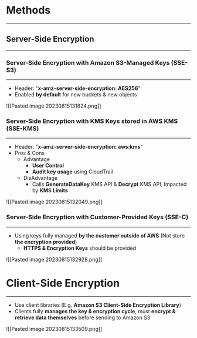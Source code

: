# Methods
---

## Server-Side Encryption
---

### Server-Side Encryption with **Amazon S3-Managed Keys** (SSE-S3)
---

* Header: "**x-amz-server-side-encryption: AES256**"
* Enabled **by default** for new buckets & new objects

![[Pasted image 20230815131824.png]]

### Server-Side Encryption with **KMS Keys stored in AWS KMS** (SSE-KMS)
---

* Header: "**x-amz-server-side-encryption: aws:kms**"
* Pros & Cons
	* Advantage
		* **User Control** 
		* **Audit key usage** using CloudTrail
	* DisAdvantage
		* Calls **GenerateDataKey** KMS API & **Decrypt** KMS API, Impacted by **KMS Limits**

![[Pasted image 20230815132049.png]]


### Server-Side Encryption with **Customer-Provided Keys** (SSE-C)
---

* Using keys fully managed **by the customer outside of AWS** (Not store **the encryption provided**)
	* **HTTPS & Encryption Keys** should be provided

![[Pasted image 20230815132928.png]]

# Client-Side Encryption
---

* Use client libraries (E.g. **Amazon S3 Client-Side Encryption Library**)
* Clients fully **manages the key & encryption cycle**, must **encrypt & retrieve data themselves** before sending to Amazon S3

![[Pasted image 20230815133509.png]]
